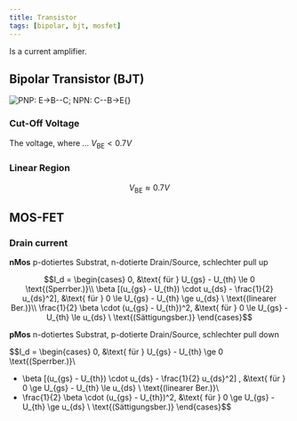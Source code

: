 ```yaml
---
title: Transistor
tags: [bipolar, bjt, mosfet]
---
```


Is a current amplifier.


## Bipolar Transistor (BJT)
![PNP: E->B--C; NPN: C--B->E](bjt.png){}

### Cut-Off Voltage
The voltage, where ...
$V_{\mathrm{BE}} < 0.7V$

### Linear Region

$$V_{\mathrm{BE}} \approx 0.7V$$


## MOS-FET


### Drain current

**nMos**
p-dotiertes Substrat, n-dotierte Drain/Source, schlechter pull up


$$I_d = \begin{cases}
0, &\text{ für }  U_{gs} - U_{th} \le 0    \text{(Sperrber.)}\\
\beta [(u_{gs} - U_{th}) \cdot u_{ds} - \frac{1}{2} u_{ds}^2], &\text{ für }  0 \le U_{gs} - U_{th} \ge u_{ds} \  \text{(linearer Ber.)}\\
\frac{1}{2} \beta \cdot (u_{gs} - U_{th})^2, &\text{ für }  0 \le U_{gs} - U_{th} \le u_{ds} \  \text{(Sättigungsber.)}
\end{cases}$$


**pMos** 
n-dotiertes Substrat, p-dotierte Drain/Source, schlechter pull down


$$I_d = \begin{cases}
0, &\text{ für }  U_{gs} - U_{th} \ge 0    \text{(Sperrber.)}\\
- \beta [(u_{gs} - U_{th}) \cdot u_{ds} - \frac{1}{2} u_{ds}^2] , &\text{ für }  0 \ge U_{gs} - U_{th} \le u_{ds} \  \text{(linearer Ber.)}\\
- \frac{1}{2} \beta \cdot (u_{gs} - U_{th})^2, &\text{ für }  0 \ge U_{gs} - U_{th} \ge u_{ds} \  \text{(Sättigungsber.)}
\end{cases}$$


